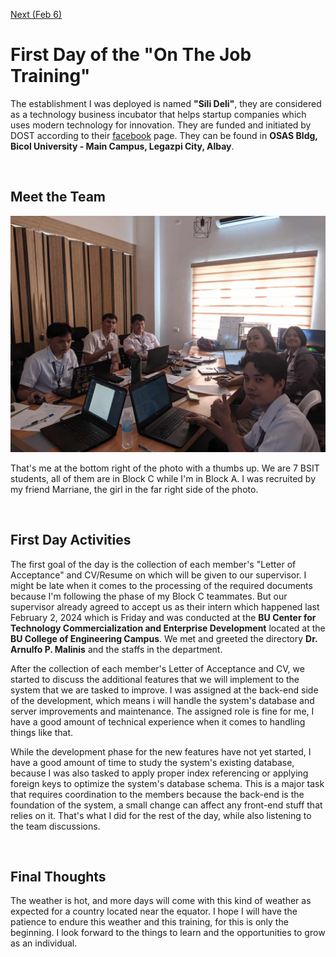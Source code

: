 [Next (Feb 6)](./02-06-2024.md)

# First Day of the "On The Job Training"

The establishment I was deployed is named **"Sili Deli"**, they are considered as a
technology business incubator that helps startup companies which uses modern technology
for innovation. They are funded and initiated by DOST according to their [facebook](https://www.facebook.com/silideli/)
page. They can be found in **OSAS Bldg, Bicol University - Main Campus, Legazpi City, Albay**.

<br>

## Meet the Team

![The Team](./assets/img/the_team.jpg)

That's me at the bottom right of the photo with a thumbs up. We are 7 BSIT students, all
of them are in Block C while I'm in Block A. I was recruited by my friend Marriane, the
girl in the far right side of the photo.

<br>

## First Day Activities

The first goal of the day is the collection of each member's "Letter of Acceptance" and
CV/Resume on which will be given to our supervisor. I might be late when it comes to the
processing of the required documents because I'm following the phase of my Block C
teammates. But our supervisor already agreed to accept us as their intern which happened
last February 2, 2024 which is Friday and was conducted at the **BU Center for Technology
Commercialization and Enterprise Development** located at the **BU College of Engineering
Campus**. We met and greeted the directory **Dr. Arnulfo P. Malinis** and the staffs in
the department.

After the collection of each member's Letter of Acceptance and CV, we started to discuss
the additional features that we will implement to the system that we are tasked to
improve. I was assigned at the back-end side of the development, which means i will handle
the system's database and server improvements and maintenance. The assigned role is fine
for me, I have a good amount of technical experience when it comes to handling things
like that.

While the development phase for the new features have not yet started, I have a good amount
of time to study the system's existing database, because I was also tasked to apply
proper index referencing or applying foreign keys to optimize the system's database schema.
This is a major task that requires coordination to the members because the back-end is
the foundation of the system, a small change can affect any front-end stuff that relies on
it. That's what I did for the rest of the day, while also listening to the team discussions.

<br>

## Final Thoughts

The weather is hot, and more days will come with this kind of weather as expected for a
country located near the equator. I hope I will have the patience to endure this weather
and this training, for this is only the beginning. I look forward to the things to learn
and the opportunities to grow as an individual.

